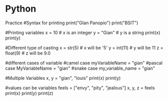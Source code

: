 # Python
Practice
#Syntax for printing
print("GIan Panopio")
print("BSIT")

#Printing variables
x = 10 # x is an integer
y = "Gian" # y is a string
print(x)
print(y)

#Different type of casting
x = str(5)  # x will be '5'
y = int(11)  # y will be 11
z = float(9)  # z will be 9.0

#different cases of variable
#camel case
myVariableName = "gian"
#pascal case
MyVariableName = "gian"
#snake case
my_variable_name = "gian"

#Multiple Variables
x, y = "gian", "louis" 
print(x)
print(y)

#values can be variables
feels = ["envy", "pity", "jealous"]
x, y, z = feels
print(x)
print(y)
print(z)
